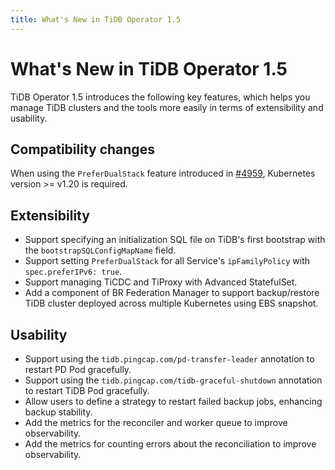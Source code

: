 ```yaml
---
title: What's New in TiDB Operator 1.5
---
```


# What's New in TiDB Operator 1.5

TiDB Operator 1.5 introduces the following key features, which helps you manage TiDB clusters and the tools more easily in terms of extensibility and usability.

## Compatibility changes

When using the `PreferDualStack` feature introduced in [#4959](https://github.com/pingcap/tidb-operator/pull/4959), Kubernetes version >= v1.20 is required.

## Extensibility

- Support specifying an initialization SQL file on TiDB's first bootstrap with the `bootstrapSQLConfigMapName` field.
- Support setting `PreferDualStack` for all Service's `ipFamilyPolicy` with `spec.preferIPv6: true`.
- Support managing TiCDC and TiProxy with Advanced StatefulSet.
- Add a component of BR Federation Manager to support backup/restore TiDB cluster deployed across multiple Kubernetes using EBS snapshot.

## Usability

- Support using the `tidb.pingcap.com/pd-transfer-leader` annotation to restart PD Pod gracefully.
- Support using the `tidb.pingcap.com/tidb-graceful-shutdown` annotation to restart TiDB Pod gracefully.
- Allow users to define a strategy to restart failed backup jobs, enhancing backup stability.
- Add the metrics for the reconciler and worker queue to improve observability.
- Add the metrics for counting errors about the reconciliation to improve observability.
